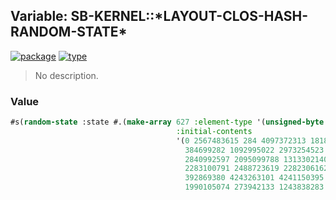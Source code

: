 ## Variable: SB-KERNEL::\*LAYOUT-CLOS-HASH-RANDOM-STATE\*
[![package](https://img.shields.io/badge/Package-SB--KERNEL-5f9ea0.svg?style=social&colorA=999999)](../) [![type](https://img.shields.io/badge/Type-Variable-5f9ea0.svg?style=social&colorA=999999)](../#variable) 

> No description.

### Value
```cl
#s(random-state :state #.(make-array 627 :element-type '(unsigned-byte 32)
                                     :initial-contents
                                     '(0 2567483615 284 4097372313 181832305 4081462389
                                       384699282 1092995022 2973254523 2997921334
                                       2840992597 2095099788 1313302140 2842578491
                                       2283100791 2488723619 2282306162 1502919673
                                       392869380 4243263101 4241150395 4278965776
                                       1990105074 273942133 1243838283 1343803887 ..)))
```

